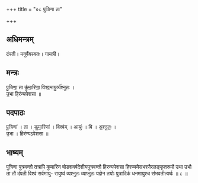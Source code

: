 +++
title = "०८ पुत्रिणा ता"

+++
## अधिमन्त्रम्
दंपती। मनुर्वैवस्वतः। गायत्री।

## मन्त्रः
पु॒त्रिणा॒ ता कु॑मा॒रिणा॒ विश्व॒मायु॒र्व्य॑श्नुतः ।  
उ॒भा हिर॑ण्यपेशसा ॥

## पदपाठः
पु॒त्रिणा॑ । ता । कु॒मा॒रिणा॑ । विश्व॑म् । आयुः॑ । वि । अ॒श्नु॒तः॒ ।  
उ॒भा । हिर॑ण्यऽपेशसा ॥

## भाष्यम्
पुत्रिणा पुत्रवन्तौ तत्रापि कुमारिण षोडशवर्षदेशीयपुत्रवन्तौ हिरण्यपेशसा हिरण्मयैराभरणैरलङ्कृतरूपौ उभा उभौ ता तौ दंपती विश्वं सर्वमायु- रायुष्यं व्यश्नुतः व्याप्नुतः यज्ञेन तयोः पुत्रादिकं धनमायुश्च संभवतीत्यर्थः ॥ ८ ॥